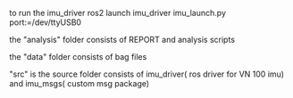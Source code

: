to run the imu_driver
            ros2 launch imu_driver imu_launch.py port:=/dev/ttyUSB0

the "analysis" folder consists of REPORT and analysis scripts

the "data" folder consists of bag files

"src" is the source folder consists of imu_driver( ros driver for VN 100 imu) and imu_msgs( custom msg package)